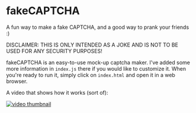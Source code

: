 # fakeCAPTCHA
A fun way to make a fake CAPTCHA, and a good way to prank your friends :)

DISCLAIMER: THIS IS ONLY INTENDED AS A JOKE AND IS NOT TO BE USED FOR ANY SECURITY PURPOSES!

fakeCAPTCHA is an easy-to-use mock-up captcha maker. I've added some more information in `index.js` there if you would like to customize it. When you're ready to run it, simply click on `index.html` and open it in a web browser.

A video that shows how it works (sort of):

[![video thumbnail](https://img.youtube.com/vi/VxlVs47R1TI/0.jpg)](https://www.youtube.com/watch?v=VxlVs47R1TI)
